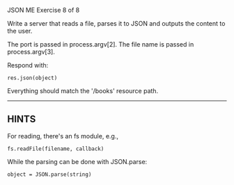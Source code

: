  JSON ME
 Exercise 8 of 8

Write a server that reads a file, parses it to JSON and outputs the content
to the user.

The port is passed in process.argv[2].  The file name is passed in process.argv[3].

Respond with:

    res.json(object)

Everything should match the '/books' resource path.

-------------------------------------------------------------------------------

## HINTS

For reading, there's an fs module, e.g.,

    fs.readFile(filename, callback)

While the parsing can be done with JSON.parse:

    object = JSON.parse(string)

